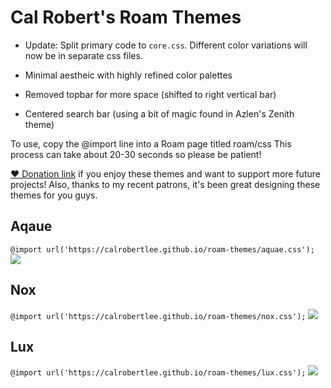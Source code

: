 # Cal Robert's Roam Themes

- Update: Split primary code to `core.css`. Different color variations will now be in separate css files.

- Minimal aestheic with highly refined color palettes
- Removed topbar for more space (shifted to right vertical bar)
- Centered search bar (using a bit of magic found in Azlen's Zenith theme)

To use, copy the @import line into a Roam page titled roam/css
This process can take about 20-30 seconds so please be patient!

[❤️ Donation link](https://www.paypal.me/calrobertdesign) if you enjoy these themes and want to support more future projects! Also, thanks to my recent patrons, it's been great designing these themes for you guys.

## Aqaue
`@import url('https://calrobertlee.github.io/roam-themes/aquae.css');`
![](https://raw.githubusercontent.com/garlicagreement/roam-css-styles/master/Images/Aquae%202%20Screenshot2.png)

## Nox
`@import url('https://calrobertlee.github.io/roam-themes/nox.css');`
![](https://raw.githubusercontent.com/garlicagreement/roam-css-styles/master/Images/Nox2%20Screenshot.png)

## Lux
`@import url('https://calrobertlee.github.io/roam-themes/lux.css');`
![](https://raw.githubusercontent.com/garlicagreement/roam-css-styles/master/Images/Lux%20Screenshot.png)